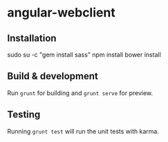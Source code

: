 # angular-webclient

## Installation
sudo su -c "gem install sass"
npm install
bower install

## Build & development

Run `grunt` for building and `grunt serve` for preview.

## Testing

Running `grunt test` will run the unit tests with karma.
